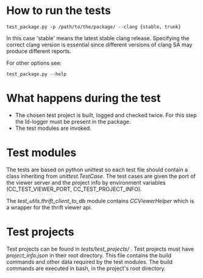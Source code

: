 # How to run the tests
~~~~~~{.sh}
test_package.py -p /path/to/the/package/ --clang {stable, trunk}
~~~~~~
In this case 'stable' means the latest stable clang release.
Specifying the correct clang version is essential since different versions of clang SA may produce different reports.

For other options see:
~~~~~~{.sh}
test_package.py --help
~~~~~~


# What happens during the test
 * The chosen test project is built, logged and checked twice. For this step the ld-logger must be present in the package.
 * The test modules are invoked.


# Test modules
The tests are based on python unittest so each test file should contain a class inheriting from _unittest.TestCase_.
The test cases are given the port of the viewer server and the project info by environment variables (CC_TEST_VIEWER_PORT, CC_TEST_PROJECT_INFO).

The _test_utils.thrift_client_to_db_ module contains _CCViewerHelper_ which is a wrapper for the thrift viewer api.


# Test projects
Test projects can be found in _tests/test_projects/_ .
Test projects must have _project_info.json_ in their root directory. This file contains the build commands and other data required by the test modules.
The build commands are executed in bash, in the project's root directory.
